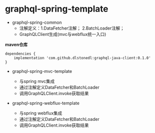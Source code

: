 # graphql-spring-template

- graphql-spring-common
  - 注解定义：1.DataFetcher注解； 2.BatchLoader注解；
  - GraphQLClient生成(mvc与webflux统一入口)
  
**maven仓库**
```
dependencies {
    implementation 'com.github.dlstonedl:graphql-java-client:0.1.0'
}
```

- graphql-spring-mvc-template
  - 与spring mvc集成
  - 通过注解定义DataFetcher和BatchLoader
  - 调用GraphQLClient.invoke获取结果

- graphql-spring-webflux-template
  - 与spring webflux集成
  - 通过注解定义DataFetcher和BatchLoader
  - 调用GraphQLClient.invoke获取结果
